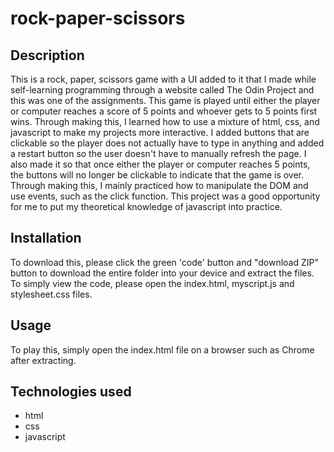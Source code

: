 # rock-paper-scissors

## Description
This is a rock, paper, scissors game with a UI added to it that I made while self-learning programming through a website called The Odin Project and this was one of the assignments. This game is played until either the player or computer reaches a score of 5 points and whoever gets to 5 points first wins. Through making this, I learned how to use a mixture of html, css, and javascript to make my projects more interactive. I added buttons that are clickable so the player does not actually have to type in anything and added a restart button so the user doesn't have to manually refresh the page. I also made it so that once either the player or computer reaches 5 points, the buttons will no longer be clickable to indicate that the game is over. Through making this, I mainly practiced how to manipulate the DOM and use events, such as the click function. This project was a good opportunity for me to put my theoretical knowledge of javascript into practice.

## Installation
To download this, please click the green 'code' button and "download ZIP" button to download the entire folder into your device and extract the files. To simply view the code, please open the index.html, myscript.js and stylesheet.css files.

## Usage
To play this, simply open the index.html file on a browser such as Chrome after extracting.

## Technologies used
- html
- css
- javascript

